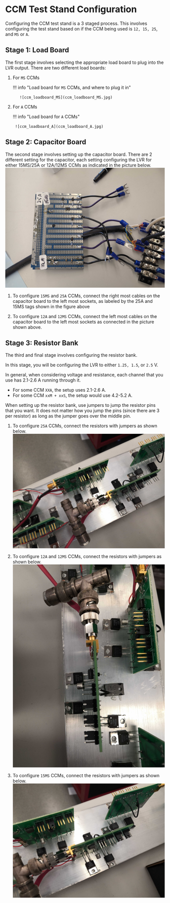 # CCM Test Stand Configuration

Configuring the CCM test stand is a 3 staged process. This involves configuring
the test stand based on if the CCM being used is `12, 15, 25`, and `MS` or `A`.

## Stage 1: Load Board

The first stage involves selecting the appropriate load board to plug into the
LVR output. There are two different load boards:

1. For `MS` CCMs

    !!! info "Load board for `MS` CCMs, and where to plug it in"

          ![ccm_loadboard_MS](ccm_loadboard_MS.jpg)

2. For `A` CCMs

    !!! info "Load board for `A` CCMs"

        ![ccm_loadboard_A](ccm_loadboard_A.jpg)


## Stage 2: Capacitor Board

The second stage involves setting up the capacitor board. There are 2 different
setting for the capacitor, each setting configuring the LVR for either 15MS/25A or 12A/12MS
CCMs as indicated in the picture below.
![ccm_capboard](ccm_capboard.jpg)

1. To configure `15MS` and `25A` CCMs, connect the right most cables on the capacitor board
    to the left most sockets, as labeled by the 25A and 15MS tags shown in the figure above
       
2. To configure `12A` and `12MS` CCMs, connect the left most cables on the capacitor board
    to the left most sockets as connected in the picture shown above. 

   
## Stage 3: Resistor Bank

The third and final stage involves configuring the resistor bank.

In this stage, you will be configuring the LVR to either `1.25, 1.5`, or `2.5` V.

In general, when considering voltage and resistance, each channel that you use
has 2.1-2.6 A running through it.

- For some CCM `XXA`, the setup uses 2.1-2.6 A.
- For some CCM `xxM + xxS`, the setup would use 4.2-5.2 A.

When setting up the resistor bank, use jumpers to jump the resistor pins that
you want. It does not matter how you jump the pins (since there are 3 per
resistor) as long as the jumper goes over the middle pin.

1. To configure `25A` CCMs, connect the resistors with jumpers as shown below.
    ![ccm_12A](ccm_25A.jpg)
        
2. To configure `12A` and `12MS` CCMs, connect the resistors with jumpers as shown below.
    ![ccm_12A](ccm_12A.jpg)
    
3. To configure `15MS` CCMs, connect the resistors with jumpers as shown below.
    ![ccm_15MS](ccm_15MS.jpg)
    
    
    
